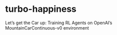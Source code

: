 # turbo-happiness
Let’s get the Car up: Training RL Agents on OpenAI’s MountainCarContinuous-v0 environment
